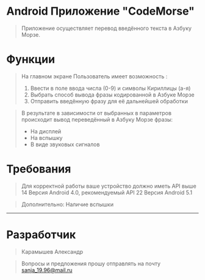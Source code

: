 # Android Приложение "CodeMorse"
> Приложение осуществляет перевод введённого текста в Азбуку Морзе.

# Функции

> На главном экране Пользователь имеет возможность :
> 1. Ввести в поле ввода числа (0-9) и символы Кириллицы (а-я)
> 2. Выбрать способ вывода фразы кодированной в  Азбуке Морзе 
> 3. Отправить введённую фразу для её дальнейшей обработки


> В результате в зависимости от выбранных в параметров происходит вывод переведённый в Азбуку Морзе фразы:
> * На дисплей 
> * На вспышку 
> * В виде звуковых сигналов

# Требования 
> Для корректной работы ваше устройство должно иметь API выше 14 Версия Android 4.0, рекомендуемый API 22 Версия Android 5.1

> Дополнительно: Наличие вспышки


***
# Разработчик
> Карамышев Александр

> Вопросы и предложения прошу отправлять на почту <sanja_19.96@mail.ru> 
